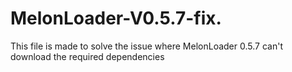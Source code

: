 # MelonLoader-V0.5.7-fix.
This file is made to solve the issue where MelonLoader 0.5.7 can't download the required dependencies 
